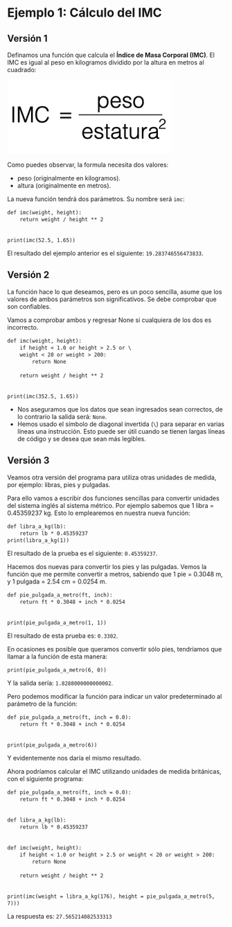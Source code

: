 # Ejemplo 1: Cálculo del IMC

## Versión 1

Definamos una función que calcula el **Índice de Masa Corporal (IMC)**.
El IMC es igual al peso en kilogramos dividido por la altura en metros al cuadrado:

![imc](img/imc.png)

Como puedes observar, la formula necesita dos valores:

* peso (originalmente en kilogramos).
* altura (originalmente en metros).

La nueva función tendrá dos parámetros. Su nombre será `imc`:

```
def imc(weight, height):
    return weight / height ** 2


print(imc(52.5, 1.65))
```

El resultado del ejemplo anterior es el siguiente: `19.283746556473833`.

## Versión 2

La función hace lo que deseamos, pero es un poco sencilla, asume que los valores de ambos parámetros son significativos. Se debe comprobar que son confiables.

Vamos a comprobar ambos y regresar None si cualquiera de los dos es incorrecto.

```
def imc(weight, height):
    if height < 1.0 or height > 2.5 or \
    weight < 20 or weight > 200:
        return None

    return weight / height ** 2


print(imc(352.5, 1.65))
```
* Nos aseguramos que los datos que sean ingresados sean correctos, de lo contrario la salida será: `None`.
* Hemos usado el símbolo de diagonal invertida (`\`) para separar en varias líneas una instrucción. Esto puede ser útil cuando se tienen largas líneas de código y se desea que sean más legibles.

## Versión 3

Veamos otra versión del programa para utiliza otras unidades de medida, por ejemplo: libras, pies y pulgadas.

Para ello vamos a escribir dos funciones sencillas para convertir unidades del sistema inglés al sistema métrico. Por ejemplo sabemos que 1 libra = 0.45359237 kg. Esto lo emplearemos en nuestra nueva función:

```
def libra_a_kg(lb):
    return lb * 0.45359237
print(libra_a_kg(1))
```

El resultado de la prueba es el siguiente: `0.45359237`.

Hacemos dos nuevas para convertir los pies y las pulgadas. Vemos la función que me permite convertir a metros, sabiendo que 1 pie = 0.3048 m, y 1 pulgada = 2.54 cm = 0.0254 m.

```
def pie_pulgada_a_metro(ft, inch):
    return ft * 0.3048 + inch * 0.0254


print(pie_pulgada_a_metro(1, 1))
```

El resultado de esta prueba es: `0.3302`.

En ocasiones es posible que queramos convertir sólo pies, tendríamos que llamar a la función de esta manera:
```
print(pie_pulgada_a_metro(6, 0))
```

Y la salida sería: `1.8288000000000002`.

Pero podemos modificar la función para indicar un valor predeterminado al parámetro de la función:

```
def pie_pulgada_a_metro(ft, inch = 0.0):
    return ft * 0.3048 + inch * 0.0254


print(pie_pulgada_a_metro(6))
```
Y evidentemente nos daría el mismo resultado.

Ahora podríamos calcular el IMC utilizando unidades de medida británicas, con el siguiente programa:

```
def pie_pulgada_a_metro(ft, inch = 0.0):
    return ft * 0.3048 + inch * 0.0254


def libra_a_kg(lb):
    return lb * 0.45359237


def imc(weight, height):
    if height < 1.0 or height > 2.5 or weight < 20 or weight > 200:
        return None
    
    return weight / height ** 2


print(imc(weight = libra_a_kg(176), height = pie_pulgada_a_metro(5, 7)))
```

La respuesta es: `27.565214082533313`

